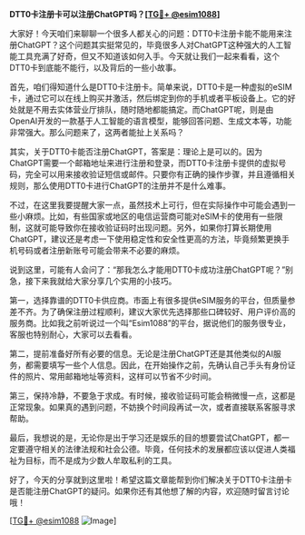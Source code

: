 **DTT0卡注册卡可以注册ChatGPT吗？[[TG💪+ @esim1088](https://t.me/s/esim1088)]**

大家好！今天咱们来聊聊一个很多人都关心的问题：DTT0卡注册卡能不能用来注册ChatGPT？这个问题其实挺常见的，毕竟很多人对ChatGPT这种强大的人工智能工具充满了好奇，但又不知道该如何入手。今天就让我们一起来看看，这个DTT0卡到底能不能行，以及背后的一些小故事。

首先，咱们得知道什么是DTT0卡注册卡。简单来说，DTT0卡是一种虚拟的eSIM卡，通过它可以在线上购买并激活，然后绑定到你的手机或者平板设备上。它的好处就是不用去实体营业厅排队，随时随地都能搞定。而ChatGPT呢，则是由OpenAI开发的一款基于人工智能的语言模型，能够回答问题、生成文本等，功能非常强大。那么问题来了，这两者能扯上关系吗？

其实，关于DTT0卡能否注册ChatGPT，答案是：理论上是可以的。因为ChatGPT需要一个邮箱地址来进行注册和登录，而DTT0卡注册卡提供的虚拟号码，完全可以用来接收验证短信或邮件。只要你有正确的操作步骤，并且遵循相关规则，那么使用DTT0卡进行ChatGPT的注册并不是什么难事。

不过，在这里我要提醒大家一点，虽然技术上可行，但在实际操作中可能会遇到一些小麻烦。比如，有些国家或地区的电信运营商可能对eSIM卡的使用有一些限制，这就可能导致你在接收验证码时出现问题。另外，如果你打算长期使用ChatGPT，建议还是考虑一下使用稳定性和安全性更高的方法，毕竟频繁更换手机号码或者注册新账号可能会带来不必要的麻烦。

说到这里，可能有人会问了：“那我怎么才能用DTT0卡成功注册ChatGPT呢？”别急，接下来我就给大家分享几个实用的小技巧。

第一，选择靠谱的DTT0卡供应商。市面上有很多提供eSIM服务的平台，但质量参差不齐。为了确保注册过程顺利，建议大家优先选择那些口碑较好、用户评价高的服务商。比如我之前听说过一个叫“Esim1088”的平台，据说他们的服务很专业，客服也特别耐心，大家可以去看看。

第二，提前准备好所有必要的信息。无论是注册ChatGPT还是其他类似的AI服务，都需要填写一些个人信息。因此，在开始操作之前，先确认自己手头有身份证件的照片、常用邮箱地址等资料，这样可以节省不少时间。

第三，保持冷静，不要急于求成。有时候，接收验证码可能会稍微慢一点，这都是正常现象。如果真的遇到问题，不妨换个时间段再试一次，或者直接联系客服寻求帮助。

最后，我想说的是，无论你是出于学习还是娱乐的目的想要尝试ChatGPT，都一定要遵守相关的法律法规和社会公德。毕竟，任何技术的发展都应该以促进人类福祉为目标，而不是成为少数人牟取私利的工具。

好了，今天的分享就到这里啦！希望这篇文章能帮到你们解决关于DTT0卡注册卡是否能注册ChatGPT的疑问。如果你还有其他想了解的内容，欢迎随时留言讨论哦！

[[TG💪+ @esim1088](https://t.me/s/esim1088) ![Image](https://i.postimg.cc/4NQfJmqS/Snipaste-2025-05-13-00-14-12.png)]